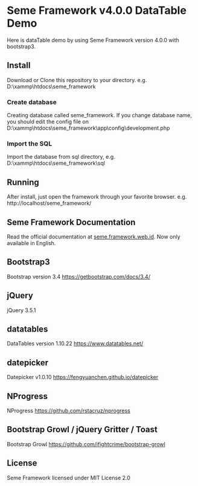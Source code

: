 # Seme Framework v4.0.0 DataTable Demo

Here is dataTable demo by using Seme Framework version 4.0.0 with bootstrap3.

## Install

Download or Clone this repository to your directory. e.g. D:\xammp\htdocs\seme_framework

### Create database

Creating database called seme_framework. If you change database name, you should edit the config file on D:\xammp\htdocs\seme_framework\app\config\development.php

### Import the SQL

Import the database from sql directory, e.g.  D:\xammp\htdocs\seme_framework\sql

## Running

After install, just open the framework through your favorite browser. e.g. http://localhost/seme_framework/

## Seme Framework Documentation

Read the official documentation at [seme.framework.web.id](https://seme.framework.web.id). Now only available in English.

## Bootstrap3

Bootstrap version 3.4 https://getbootstrap.com/docs/3.4/

## jQuery

jQuery 3.5.1

## datatables

DataTables version 1.10.22 https://www.datatables.net/

## datepicker

Datepicker v1.0.10 https://fengyuanchen.github.io/datepicker

## NProgress

NProgress https://github.com/rstacruz/nprogress

## Bootstrap Growl / jQuery Gritter / Toast

Bootstrap Growl https://github.com/ifightcrime/bootstrap-growl

## License

Seme Framework licensed under MIT License 2.0
